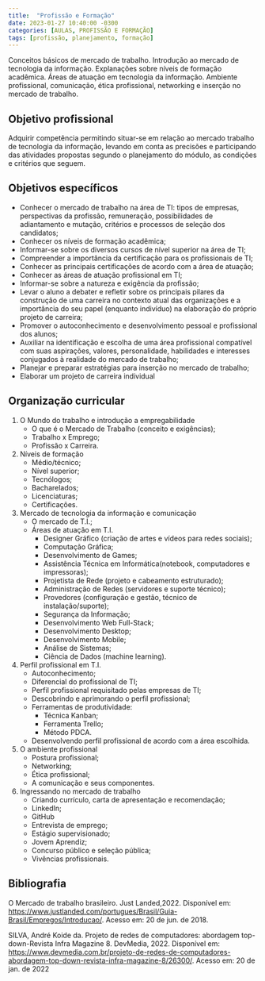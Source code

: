 ```yaml
---
title:  "Profissão e Formação"
date: 2023-01-27 10:40:00 -0300
categories: [AULAS, PROFISSÃO E FORMAÇÃO]
tags: [profissão, planejamento, formação]
---
```

Conceitos básicos de mercado de trabalho. Introdução ao mercado de tecnologia da informação. Explanações sobre níveis de formação acadêmica. Áreas de atuação em tecnologia da informação. Ambiente profissional, comunicação, ética profissional, networking e inserção no mercado de trabalho.

## Objetivo profissional

Adquirir competência permitindo situar-se em relação ao mercado trabalho de tecnologia da informação, levando em conta as precisões e participando das atividades propostas segundo o planejamento do módulo, as condições e critérios que seguem.

## Objetivos específicos

- Conhecer o mercado de trabalho na área de TI: tipos de empresas, perspectivas da profissão, remuneração, possibilidades de adiantamento e mutação, critérios e processos de seleção dos candidatos;
- Conhecer os níveis de formação acadêmica;
- Informar-se sobre os diversos cursos de nível superior na área de TI;
- Compreender a importância da certificação para os profissionais de TI;
- Conhecer as principais certificações de acordo com a área de atuação;
- Conhecer as áreas de atuação profissional em TI;
- Informar-se sobre a natureza e exigência da profissão;
- Levar o aluno a debater e refletir sobre os principais pilares da construção de uma carreira no contexto atual das organizações e a importância do seu papel (enquanto indivíduo) na elaboração do próprio projeto de carreira;
- Promover o autoconhecimento e desenvolvimento pessoal e profissional dos alunos;
- Auxiliar na identificação e escolha de uma área profissional compatível com suas aspirações, valores, personalidade, habilidades e interesses conjugados à realidade do mercado de trabalho;
- Planejar e preparar estratégias para inserção no mercado de trabalho;
- Elaborar um projeto de carreira individual

## Organização curricular

1. O Mundo do trabalho e introdução a empregabilidade
    - O que é o Mercado de Trabalho (conceito e exigências);
    - Trabalho x Emprego;
    - Profissão x Carreira.
2. Níveis de formação
    - Médio/técnico;
    - Nível superior;
    - Tecnólogos;
    - Bacharelados;
    - Licenciaturas;
    - Certificações.
3. Mercado de tecnologia da informação e comunicação
    - O mercado de T.I.;
    - Áreas de atuação em T.I.
      - Designer Gráfico (criação de artes e vídeos para redes sociais);
      - Computação Gráfica;
      - Desenvolvimento de Games;
      - Assistência Técnica em Informática(notebook, computadores e impressoras);
      - Projetista de Rede (projeto e cabeamento estruturado);
      - Administração de Redes (servidores e suporte técnico);
      - Provedores (configuração e gestão, técnico de instalação/suporte);
      - Segurança da Informação;
      - Desenvolvimento Web Full-Stack;
      - Desenvolvimento Desktop;
      - Desenvolvimento Mobile;
      - Análise de Sistemas;
      - Ciência de Dados (machine learning).
4. Perfil profissional em T.I.
    - Autoconhecimento;
    - Diferencial do profissional de TI;
    - Perfil profissional requisitado pelas empresas de TI;
    - Descobrindo e aprimorando o perfil profissional;
    - Ferramentas de produtividade:
      - Técnica Kanban;
      - Ferramenta Trello;
      - Método PDCA.
    - Desenvolvendo perfil profissional de acordo com a área escolhida.
5. O ambiente profissional
    - Postura profissional;
    - Networking;
    - Ética profissional;
    - A comunicação e seus componentes.
6. Ingressando no mercado de trabalho
    - Criando currículo, carta de apresentação e recomendação;
    - LinkedIn;
    - GitHub
    - Entrevista de emprego;
    - Estágio supervisionado;
    - Jovem Aprendiz;
    - Concurso público e seleção pública;
    - Vivências profissionais.

## Bibliografia

O Mercado de trabalho brasileiro. Just Landed,2022. Disponível em: <https://www.justlanded.com/portugues/Brasil/Guia-Brasil/Empregos/Introducao/>. Acesso em: 20 de jun. de 2018.

SILVA, André Koide da. Projeto de redes de computadores: abordagem top-down-Revista Infra Magazine 8. DevMedia, 2022. Disponível em: <https://www.devmedia.com.br/projeto-de-redes-de-computadores-abordagem-top-down-revista-infra-magazine-8/26300/>. Acesso em: 20 de jan. de 2022
